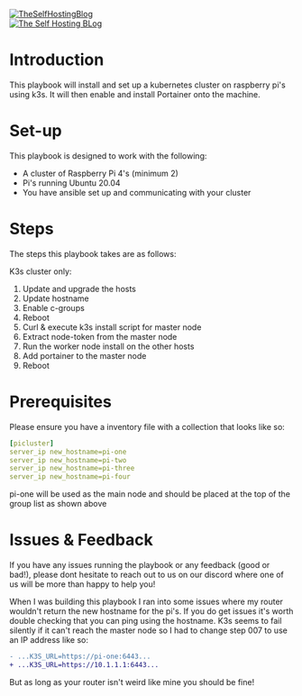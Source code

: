 [![TheSelfHostingBlog](https://forthebadge.com/images/badges/built-with-love.svg)](https://theselfhostingblog.com/)  
[![The Self Hosting BLog](https://dcbadge.vercel.app/api/server/fc5qMhkE)](https://discord.gg/fc5qMhkE)

# Introduction

This playbook will install and set up a kubernetes cluster on raspberry pi's using k3s. It will then enable and install Portainer onto the machine.

# Set-up

This playbook is designed to work with the following:

- A cluster of Raspberry Pi 4's (minimum 2)
- Pi's running Ubuntu 20.04
- You have ansible set up and communicating with your cluster

# Steps

The steps this playbook takes are as follows:

K3s cluster only:

1. Update and upgrade the hosts
2. Update hostname
3. Enable c-groups
4. Reboot
5. Curl & execute k3s install script for master node
6. Extract node-token from the master node
7. Run the worker node install on the other hosts
8. Add portainer to the master node
9. Reboot

# Prerequisites

Please ensure you have a inventory file with a collection that looks like so:

```yml
[picluster]
server_ip new_hostname=pi-one
server_ip new_hostname=pi-two
server_ip new_hostname=pi-three
server_ip new_hostname=pi-four
```

pi-one will be used as the main node and should be placed at the top of the group list as shown above

# Issues & Feedback

If you have any issues running the playbook or any feedback (good or bad!), please dont hesitate to reach out to us on our discord where one of us will be more than happy to help you!

When I was building this playbook I ran into some issues where my router wouldn't return the new hostname for the pi's. If you do get issues it's worth double checking that you can ping using the hostname. K3s seems to fail silently if it can't reach the master node so I had to change step 007 to use an IP address like so:

```diff
- ...K3S_URL=https://pi-one:6443...
+ ...K3S_URL=https://10.1.1.1:6443...
```

But as long as your router isn't weird like mine you should be fine!
